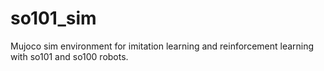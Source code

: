 # so101_sim
Mujoco sim environment for imitation learning and reinforcement learning with so101 and so100 robots.
